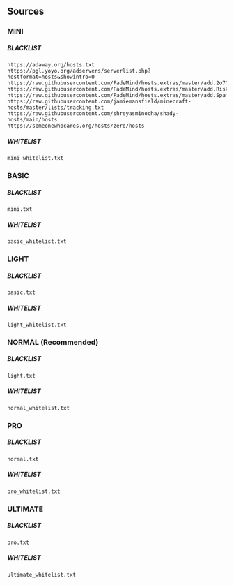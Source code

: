 ## Sources

### MINI

##### BLACKLIST

```
https://adaway.org/hosts.txt
https://pgl.yoyo.org/adservers/serverlist.php?hostformat=hosts&showintro=0
https://raw.githubusercontent.com/FadeMind/hosts.extras/master/add.2o7Net/hosts
https://raw.githubusercontent.com/FadeMind/hosts.extras/master/add.Risk/hosts
https://raw.githubusercontent.com/FadeMind/hosts.extras/master/add.Spam/hosts
https://raw.githubusercontent.com/jamiemansfield/minecraft-hosts/master/lists/tracking.txt
https://raw.githubusercontent.com/shreyasminocha/shady-hosts/main/hosts
https://someonewhocares.org/hosts/zero/hosts
```

##### WHITELIST

```
mini_whitelist.txt
```

### BASIC

##### BLACKLIST

```
mini.txt
```

##### WHITELIST

```
basic_whitelist.txt
```

### LIGHT

##### BLACKLIST

```
basic.txt
```

##### WHITELIST

```
light_whitelist.txt
```

### NORMAL (Recommended)

##### BLACKLIST

```
light.txt
```

##### WHITELIST

```
normal_whitelist.txt
```

### PRO

##### BLACKLIST

```
normal.txt
```

##### WHITELIST

```
pro_whitelist.txt
```

### ULTIMATE

##### BLACKLIST

```
pro.txt
```

##### WHITELIST

```
ultimate_whitelist.txt
```
